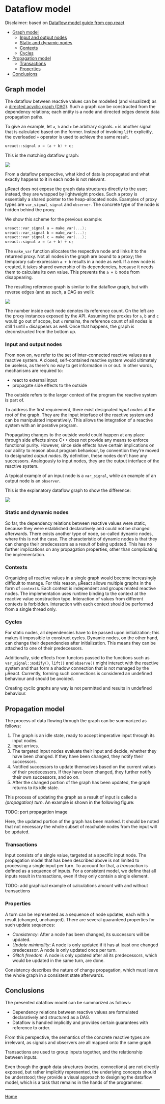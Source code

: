 # Dataflow model

Disclaimer: based on [Dataflow model guide from cpp.react](http://snakster.github.io/cpp.react/guides/Dataflow-model.html)

* [Graph model](#graph-model)
  * [Input and output nodes](#input-and-output-nodes)
  * [Static and dynamic nodes](#static-and-dynamic-nodes)
  * [Contexts](#contexts)
  * [Cycles](#cycles)
* [Propagation model](#propagation-model)
  * [Transactions](#transactions)
  * [Properties](#properties)
* [Conclusions](#conclusions)

## Graph model

The dataflow between reactive values can be modelled (and visualized) as a [directed acyclic graph (DAG)](https://en.wikipedia.org/wiki/Directed_acyclic_graph).
Such a graph can be constructed from the dependency relations; each entity is a node and directed edges denote data propagation paths.

To give an example, let `a`, `b` and `c` be arbitrary signals.
`x` is another signal that is calculated based on the former.
Instead of invoking `lift` explicitly, the overloaded `+` operator is used to achieve the same result.

```cpp
ureact::signal x = (a + b) + c;
```

This is the matching dataflow graph:

<p align="left"><img src="media/dataflow_graph_1.svg"></p>

From a dataflow perspective, what kind of data is propagated and what exactly happens to it in each node is not relevant.

µReact does not expose the graph data structures directly to the user; instead, they are wrapped by lightweight proxies.
Such a proxy is essentially a shared pointer to the heap-allocated node.
Examples of proxy types are `var_signal`, `signal` and `observer`.
The concrete type of the node is hidden behind the proxy.

We show this scheme for the previous example:

```cpp
ureact::var_signal a = make_var(...);
ureact::var_signal b = make_var(...);
ureact::var_signal c = make_var(...);
ureact::signal x = (a + b) + c;
```

The `make_var` function allocates the respective node and links it to the returned proxy.
Not all nodes in the graph are bound to a proxy; the temporary sub-expression `a + b` results in a node as well.
If a new node is created, it takes shared ownership of its dependencies, because it needs them to calculate its own value.
This prevents the `a + b` node from disappearing.

The resulting reference graph is similar to the dataflow graph, but with reverse edges (and as such, a DAG as well):

<p align="left"><img src="media/dataflow_reference_graph.svg"></p>

The number inside each node denotes its reference count. On the left are the proxy instances exposed by the API.
Assuming the proxies for `a`, `b` and `c` would go out of scope, but `x` remains, the reference count of all nodes is still 1 until `x` disappears as well.
Once that happens, the graph is deconstructed from the bottom up.


### Input and output nodes

From now on, we refer to the set of inter-connected reactive values as a reactive system.
A closed, self-contained reactive system would ultimately be useless, as there's no way to get information in or out.
In other words, mechanisms are required to:

* react to external input
* propagate side effects to the outside

The outside refers to the larger context of the program the reactive system is part of.

To address the first requirement, there exist designated *input nodes* at the root of the graph.
They are the input interface of the reactive system and can be manipulated imperatively.
This allows the integration of a reactive system with an imperative program.

Propagating changes to the outside world could happen at any place through side effects since C++ does not provide any means to enforce functional purity.
However, since side effects have certain implications on our ability to reason about program behaviour, by convention they're moved to designated *output nodes*.
By definition, these nodes don't have any successors. Analogously to input nodes, they are the output interface of the reactive system.

A typical example of an input node is a `var_signal`, while an example of an output node is an `observer`.

This is the explanatory dataflow graph to show the difference:

<p align="left"><img src="media/input_and_output_nodes.svg"></p>


### Static and dynamic nodes

So far, the dependency relations between reactive values were static, because they were established declaratively and could not be changed afterwards.
There exists another type of node, so-called dynamic nodes, where this is not the case.
The characteristic of dynamic nodes is that they can change their predecessors as a result of being updated.
This has no further implications on any propagation properties, other than complicating the implementation.


### Contexts

Organizing all reactive values in a single graph would become increasingly difficult to manage.
For this reason, µReact allows multiple graphs in the form of `context`s.
Each context is independent and groups related reactive nodes.
The implementation uses runtime binding to the context at the reactive value construction type.
Interaction of values from different contexts is forbidden.
Interaction with each context should be performed from a single thread only.


### Cycles

For static nodes, all dependencies have to be passed upon initialization; this makes it impossible to construct cycles.
Dynamic nodes, on the other hand, can change their dependencies after initialization.
This means they can be attached to one of their predecessors.

Additionally, side effects from functors passed to the functions such as `var_signal::modify()`, `lift()` and `observe()`
might interact with the reactive system and thus form a shadow connection that is not managed by the µReact.
Currently, forming such connections is considered an undefined behaviour and should be avoided.

Creating cyclic graphs any way is not permitted and results in undefined behaviour.


## Propagation model

The process of data flowing through the graph can be summarized as follows:

1. The graph is an idle state, ready to accept imperative input through its input nodes.
2. Input arrives.
3. The targeted input nodes evaluate their input and decide, whether they have been changed. If they have been changed, they notify their successors.
4. Notified successors to update themselves based on the current values of their predecessors. If they have been changed, they further notify their own successors, and so on.
5. After the changed portion of the graph has been updated, the graph returns to its idle state.

This process of updating the graph as a result of input is called a *(propagation) turn*.
An example is shown in the following figure:

TODO: port propagation image

Here, the updated portion of the graph has been marked. It should be noted that not necessary the whole subset of reachable nodes from the input will be updated.


### Transactions

Input consists of a single value, targeted at a specific input node.
The propagation model that has been described above is not limited to processing a single input per turn.
To account for that, a *transaction* is defined as a sequence of inputs.
For a consistent model, we define that all inputs result in transactions, even if they only contain a single element.

TODO: add graphical example of calculations amount with and without transactions


### Properties

A turn can be represented as a sequence of node updates, each with a result (changed, unchanged).
There are several guaranteed properties for such update sequences:

- *Consistency*: After a node has been changed, its successors will be updated.
- *Update minimality*: A node is only updated if it has at least one changed predecessor. A node is only updated once per turn.
- *Glitch freedom*: A node is only updated after all its predecessors, which would be updated in the same turn, are done.

Consistency describes the nature of change propagation, which must leave the whole graph in a consistent state afterwards.


## Conclusions

The presented dataflow model can be summarized as follows:

* Dependency relations between reactive values are formulated declaratively and structured as a DAG.
* Dataflow is handled implicitly and provides certain guarantees with reference to order.

From this perspective, the semantics of the concrete reactive types are irrelevant, as signals and observers are all mapped onto the same graph.

Transactions are used to group inputs together, and the relationship between inputs.

Even though the graph data structures (nodes, connections) are not directly exposed, but rather implicitly represented, the underlying concepts should be understood;
they provide a visual approach to designing the dataflow model, which is a task that remains in the hands of the programmer.


---------------

[Home](readme.md#reference)
